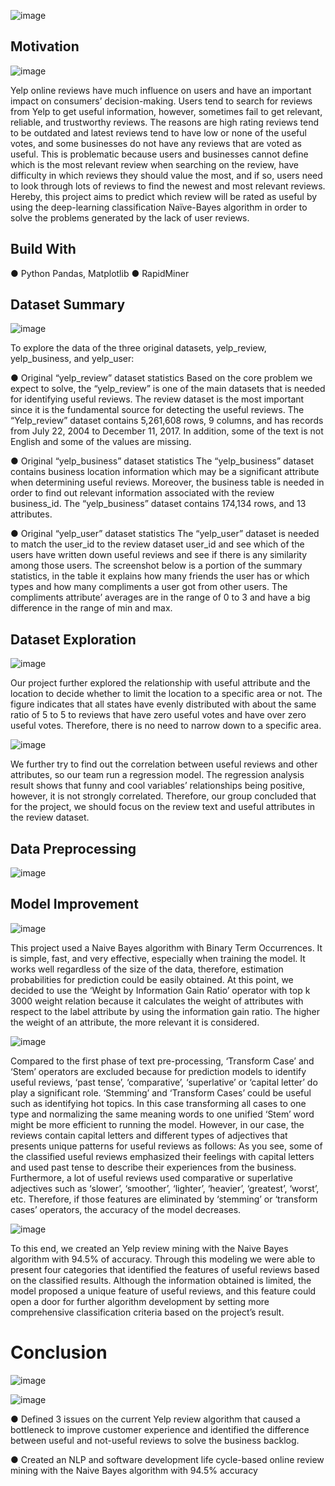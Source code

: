 ![image](https://user-images.githubusercontent.com/79428102/125346362-811ada00-e30e-11eb-9295-5c3be639428b.png)

## Motivation
![image](https://user-images.githubusercontent.com/79428102/128897354-1655abd7-9a50-4814-a1c0-d636b7e189d4.png)

Yelp online reviews have much influence on users and have an important impact on consumers’ decision-making. Users tend to search for reviews from Yelp to get useful information, however, sometimes fail to get relevant, reliable, and trustworthy reviews. The reasons are high rating reviews tend to be outdated and latest reviews tend to have low or none of the useful votes, and some businesses do not have any reviews that are voted as useful. This is problematic because users and businesses cannot define which is the most relevant review when searching on the review, have difficulty in which reviews they should value the most, and if so, users need to look through lots of reviews to find the newest and most relevant reviews. Hereby, this project aims to predict which review will be rated as useful by using the deep-learning classification Naïve-Bayes algorithm in order to solve the problems generated by the lack of user reviews. 

## Build With
● Python Pandas, Matplotlib
● RapidMiner

## Dataset Summary

![image](https://user-images.githubusercontent.com/79428102/125346936-2cc42a00-e30f-11eb-8828-03d6d6f82d7c.png)

To explore the data of the three original datasets, yelp_review, yelp_business, and yelp_user:

●	Original “yelp_review” dataset statistics
Based on the core problem we expect to solve, the “yelp_review” is one of the main datasets that is needed for identifying useful reviews. The review dataset is the most important since it is the fundamental source for detecting the useful reviews. The “Yelp_review” dataset contains 5,261,608 rows, 9 columns, and has records from July 22, 2004 to December 11, 2017. In addition, some of the text is not English and some of the values are missing.

●	Original “yelp_business” dataset statistics
The “yelp_business” dataset contains business location information which may be a significant attribute when determining useful reviews. Moreover, the business table is needed in order to find out relevant information associated with the review business_id. The “yelp_business” dataset contains 174,134 rows, and 13 attributes. 

● Original “yelp_user” dataset statistics
The “yelp_user” dataset is needed to match the user_id to the review dataset user_id and see which of the users have written down useful reviews and see if there is any similarity among those users. The screenshot below is a portion of the summary statistics, in the table it explains how many friends the user has or which types and how many compliments a user got from other users. The compliments attribute’ averages are in the range of 0 to 3 and have a big difference in the range of min and max. 

## Dataset Exploration

![image](https://user-images.githubusercontent.com/79428102/125347054-4c5b5280-e30f-11eb-89ff-dcf4172d1b19.png)

Our project further explored the relationship with useful attribute and the location to decide whether to limit the location to a specific area or not. The figure indicates that all states have evenly distributed with about the same ratio of 5 to 5 to reviews that have zero useful votes and have over zero useful votes. Therefore, there is no need to narrow down to a specific area. 

![image](https://user-images.githubusercontent.com/79428102/125347006-406f9080-e30f-11eb-9b44-e863d67d6517.png)

We further try to find out the correlation between useful reviews and other attributes, so our team run a regression model. The regression analysis result shows that funny and cool variables’ relationships being positive, however, it is not strongly correlated. Therefore, our group concluded that for the project, we should focus on the review text and useful attributes in the review dataset.

## Data Preprocessing
![image](https://user-images.githubusercontent.com/79428102/128897538-6bf2d634-2ad4-4f7d-95f4-1b2d6a06b0db.png)

## Model Improvement

![image](https://user-images.githubusercontent.com/79428102/125347369-b116ad00-e30f-11eb-8d8a-3161b11f1029.png)

This project used a Naive Bayes algorithm with Binary Term Occurrences.  It is simple, fast, and very effective, especially when training the model. It works well regardless of the size of the data, therefore, estimation probabilities for prediction could be easily obtained. At this point, we decided to use the ‘Weight by Information Gain Ratio’ operator with top k 3000 weight relation because it calculates the weight of attributes with respect to the label attribute by using the information gain ratio. The higher the weight of an attribute, the more relevant it is considered. 

![image](https://user-images.githubusercontent.com/79428102/125347683-11a5ea00-e310-11eb-91c9-41ad409d8469.png)

Compared to the first phase of text pre-processing, ‘Transform Case’ and ‘Stem’ operators are excluded because for prediction models to identify useful reviews, ‘past tense’, ‘comparative’, ‘superlative’ or ‘capital letter’ do play a significant role. ‘Stemming’ and ‘Transform Cases’ could be useful such as identifying hot topics. In this case transforming all cases to one type and normalizing the same meaning words to one unified ‘Stem’ word might be more efficient to running the model. However, in our case, the reviews contain capital letters and different types of adjectives that presents unique patterns for useful reviews as follows:
As you see, some of the classified useful reviews emphasized their feelings with capital letters and used past tense to  describe their experiences from the business. Furthermore, a lot of useful reviews used comparative or superlative adjectives such as ‘slower’, ‘smoother’, ‘lighter’, ‘heavier’, ‘greatest’, ‘worst’, etc. Therefore, if those features are eliminated by ‘stemming’ or ‘transform cases’ operators, the accuracy of the model decreases.

![image](https://user-images.githubusercontent.com/79428102/125347752-284c4100-e310-11eb-917c-9c4b58fe6670.png)

 To this end, we created an Yelp review mining with the Naive Bayes algorithm with 94.5% of accuracy. Through this modeling we were able to present four categories that identified the features of useful reviews based on the classified results.  Although the information obtained is limited, the model proposed a unique feature of useful reviews, and this feature could open a door for further algorithm development by setting more comprehensive classification criteria based on the project’s result. 

# Conclusion

![image](https://user-images.githubusercontent.com/79428102/125347837-444fe280-e310-11eb-800d-3672aa86fe2d.png)

![image](https://user-images.githubusercontent.com/79428102/125347855-4ca81d80-e310-11eb-8e37-cc02497e1728.png)

●	Defined 3 issues on the current Yelp review algorithm that caused a bottleneck to improve customer experience and identified the difference between useful and not-useful reviews to solve the business backlog.

●	Created an NLP and software development life cycle-based online review mining with the Naive Bayes algorithm with 94.5% accuracy



